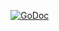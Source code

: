 [![GoDoc](https://godoc.org/gist.github.com/7791518.git?status.png)](https://godoc.org/gist.github.com/7791518.git)
